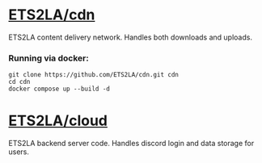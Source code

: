 # [ETS2LA/cdn](https://github.com/ETS2LA/cdn)
ETS2LA content delivery network. Handles both downloads and uploads.
### Running via docker:
```
git clone https://github.com/ETS2LA/cdn.git cdn
cd cdn
docker compose up --build -d
```
 
# [ETS2LA/cloud](https://github.com/ETS2LA/cloud)
ETS2LA backend server code. Handles discord login and data storage for users.
